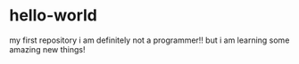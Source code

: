 # hello-world
my first repository
i am definitely not a programmer!!
but i am learning some amazing new things!
